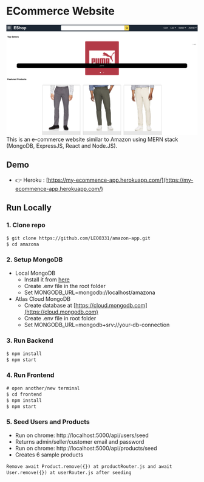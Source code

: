 # ECommerce Website
![Eshop](/template/ProfilePic.jpg)
This is an e-commerce website similar to Amazon using MERN stack (MongoDB, ExpressJS, React and Node.JS).
## Demo
- 👉 Heroku : [https://my-ecommence-app.herokuapp.com/](https://my-ecommence-app.herokuapp.com/)
## Run Locally
### 1. Clone repo
```
$ git clone https://github.com/LEO0331/amazon-app.git
$ cd amazona
```
### 2. Setup MongoDB
- Local MongoDB
  - Install it from [here](https://www.mongodb.com/try/download/community)
  - Create .env file in the root folder
  - Set MONGODB_URL=mongodb://localhost/amazona  
- Atlas Cloud MongoDB
  - Create database at [https://cloud.mongodb.com](https://cloud.mongodb.com)
  - Create .env file in root folder
  - Set MONGODB_URL=mongodb+srv://your-db-connection
### 3. Run Backend
```
$ npm install
$ npm start
```
### 4. Run Frontend
```
# open another/new terminal
$ cd frontend
$ npm install
$ npm start
```
### 5. Seed Users and Products
- Run on chrome: http://localhost:5000/api/users/seed
- Returns admin/seller/customer email and password
- Run on chrome: http://localhost:5000/api/products/seed
- Creates 6 sample products
```
Remove await Product.remove({}) at productRouter.js and await User.remove({}) at userRouter.js after seeding
```
